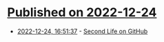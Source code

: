 # [Published on 2022-12-24](index.md)

* [2022-12-24, 16:51:37](https://news.ycombinator.com/item?id=34118562) - [Second Life on GitHub](https://community.secondlife.com/blogs/entry/12081-second-life-on-github/)
